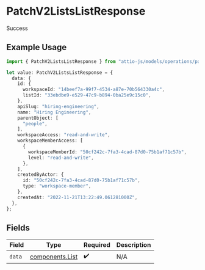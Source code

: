 # PatchV2ListsListResponse

Success

## Example Usage

```typescript
import { PatchV2ListsListResponse } from "attio-js/models/operations/patchv2listslist.js";

let value: PatchV2ListsListResponse = {
  data: {
    id: {
      workspaceId: "14beef7a-99f7-4534-a87e-70b564330a4c",
      listId: "33ebdbe9-e529-47c9-b894-0ba25e9c15c0",
    },
    apiSlug: "hiring-engineering",
    name: "Hiring Engineering",
    parentObject: [
      "people",
    ],
    workspaceAccess: "read-and-write",
    workspaceMemberAccess: [
      {
        workspaceMemberId: "50cf242c-7fa3-4cad-87d0-75b1af71c57b",
        level: "read-and-write",
      },
    ],
    createdByActor: {
      id: "50cf242c-7fa3-4cad-87d0-75b1af71c57b",
      type: "workspace-member",
    },
    createdAt: "2022-11-21T13:22:49.061281000Z",
  },
};
```

## Fields

| Field                                              | Type                                               | Required                                           | Description                                        |
| -------------------------------------------------- | -------------------------------------------------- | -------------------------------------------------- | -------------------------------------------------- |
| `data`                                             | [components.List](../../models/components/list.md) | :heavy_check_mark:                                 | N/A                                                |